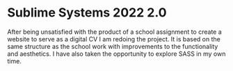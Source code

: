 # Sublime Systems 2022 2.0

After being unsatisfied with the product of a school assignment to create a website to serve as a digital CV I am redoing the project. It is based on the same structure as the school work with improvements to the functionality and aesthetics. I have also taken the opportunity to explore SASS in my own time.